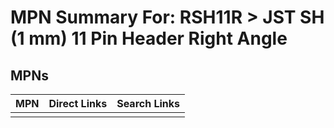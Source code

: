 



# MPN Summary For: RSH11R > JST SH (1 mm) 11 Pin Header Right Angle

## MPNs
  

|MPN|Direct Links|Search Links|
| :--- | :--- | :--- |
||||
